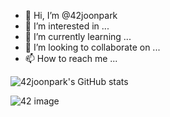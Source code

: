 - 👋 Hi, I’m @42joonpark
- 👀 I’m interested in ...
- 🌱 I’m currently learning ...
- 💞️ I’m looking to collaborate on ...
- 📫 How to reach me ...

<!---
42joonpark/42joonpark is a ✨ special ✨ repository because its `README.md` (this file) appears on your GitHub profile.
You can click the Preview link to take a look at your changes.
--->
![42joonpark's GitHub stats](https://github-readme-stats.vercel.app/api?username=42joonpark&show_icons=true&theme=gruvbox)

<img src="42.srg" alt="42 image">
